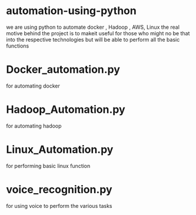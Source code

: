 # automation-using-python
we are using python to automate docker , Hadoop , AWS, Linux
the real motive behind the project is to makeit useful for those who might no be that into the respective technologies but will be able to perform all the basic functions

# Docker_automation.py
for automating docker

# Hadoop_Automation.py
for automating hadoop

# Linux_Automation.py
for performing basic linux function

# voice_recognition.py
for using voice to perform the various tasks
